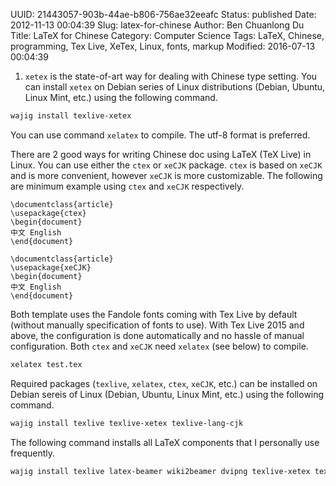 UUID: 21443057-903b-44ae-b806-756ae32eeafc
Status: published
Date: 2012-11-13 00:04:39
Slug: latex-for-chinese
Author: Ben Chuanlong Du
Title: LaTeX for Chinese
Category: Computer Science
Tags: LaTeX, Chinese, programming, Tex Live, XeTex, Linux, fonts, markup
Modified: 2016-07-13 00:04:39


1. `xetex` is the state-of-art way for dealing with Chinese type setting.
You can install `xetex` on Debian series of Linux distributions (Debian, Ubuntu, Linux Mint, etc.)
using the following command. 
```bash
wajig install texlive-xetex 
```
You can use command `xelatex` to compile. 
The utf-8 format is preferred. 

There are 2 good ways for writing Chinese doc using LaTeX (TeX Live) in Linux.
You can use either the `ctex` or `xeCJK` package.
`ctex` is based on `xeCJK` and is more convenient, 
however `xeCJK` is more customizable. 
The following are minimum example using `ctex` and `xeCJK` respectively.
```Tex
\documentclass{article}
\usepackage{ctex}
\begin{document}
中文 English 
\end{document}
```
```Tex
\documentclass{article}
\usepackage{xeCJK}
\begin{document}
中文 English 
\end{document}
```
Both template uses the Fandole fonts coming with Tex Live by default (without manually specification of fonts to use). 
With Tex Live 2015 and above, 
the configuration is done automatically and no hassle of manual configuration. 
Both `ctex` and `xeCJK` need `xelatex` (see below) to compile.  
```bash
xelatex test.tex
```
Required packages (`texlive`, `xelatex`, `ctex`, `xeCJK`, etc.) can be installed 
on Debian sereis of Linux (Debian, Ubuntu, Linux Mint, etc.)
using the following command. 
```bash
wajig install texlive texlive-xetex texlive-lang-cjk
```
The following command installs all LaTeX components that I personally use frequently.
```bash
wajig install texlive latex-beamer wiki2beamer dvipng texlive-xetex texlive-lang-cjk texstudio
```
